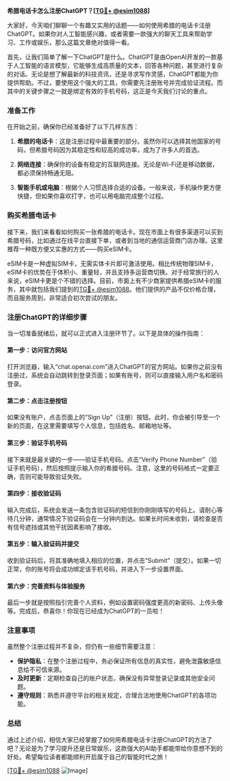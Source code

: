**希腊电话卡怎么注册ChatGPT？[[TG💪+ @esim1088](https://t.me/s/esim1088)]**

大家好，今天咱们聊聊一个有趣又实用的话题——如何使用希腊的电话卡注册ChatGPT。如果你对人工智能感兴趣，或者需要一款强大的聊天工具来帮助学习、工作或娱乐，那么这篇文章绝对值得一看。

首先，让我们简单了解一下ChatGPT是什么。ChatGPT是由OpenAI开发的一款基于人工智能的语言模型，它能够生成高质量的文本，回答各种问题，甚至进行复杂的对话。无论是想了解最新的科技资讯，还是寻求写作灵感，ChatGPT都能为你提供帮助。不过，要使用这个强大的工具，你需要先注册账号并完成验证流程。而其中的关键步骤之一就是绑定有效的手机号码，这正是今天我们讨论的重点。

### 准备工作

在开始之前，确保你已经准备好了以下几样东西：

1. **希腊的电话卡**：这是注册过程中最重要的部分。虽然你可以选择其他国家的号码，但希腊号码因为其稳定性和较高的成功率，成为了许多人的首选。
   
2. **网络连接**：确保你的设备有稳定的互联网连接。无论是Wi-Fi还是移动数据，都必须保持畅通无阻。

3. **智能手机或电脑**：根据个人习惯选择合适的设备。一般来说，手机操作更方便快捷，但如果你喜欢打字，也可以用电脑完成整个过程。

### 购买希腊电话卡

接下来，我们来看看如何购买一张希腊的电话卡。现在市面上有很多渠道可以买到希腊号码，比如通过在线平台直接下单，或者到当地的通信运营商门店办理。这里推荐一种既方便又实惠的方式——购买eSIM卡。

eSIM卡是一种虚拟SIM卡，无需实体卡片即可激活使用。相比传统物理SIM卡，eSIM卡的优势在于体积小、重量轻，并且支持多运营商切换。对于经常旅行的人来说，eSIM卡更是个不错的选择。目前，市面上有不少商家提供希腊eSIM卡的服务，其中就包括我们提到的[TG💪+ @esim1088](https://t.me/s/esim1088)。他们提供的产品不仅价格合理，而且服务周到，非常适合初次尝试的朋友。

### 注册ChatGPT的详细步骤

当一切准备就绪后，就可以正式进入注册环节了。以下是具体的操作指南：

#### 第一步：访问官方网站

打开浏览器，输入“chat.openai.com”进入ChatGPT的官方网站。如果你之前没有注册过，系统会自动跳转到登录页面；如果有账号，则可以直接输入用户名和密码登录。

#### 第二步：点击注册按钮

如果没有账户，点击页面上的“Sign Up”（注册）按钮。此时，你会被引导至一个新的页面，在这里需要填写个人信息，包括姓名、邮箱地址等。

#### 第三步：验证手机号码

接下来就是最关键的一步——验证手机号码。点击“Verify Phone Number”（验证手机号码），然后按照提示输入你的希腊号码。注意，这里的号码格式一定要正确，否则可能导致验证失败。

#### 第四步：接收验证码

输入完成后，系统会发送一条包含验证码的短信到你刚刚填写的号码上。请耐心等待几分钟，通常情况下验证码会在一分钟内到达。如果长时间未收到，请检查是否有信号遮挡或其他干扰因素影响了接收。

#### 第五步：输入验证码并提交

收到验证码后，将其准确地填入相应的位置，并点击“Submit”（提交）。如果一切正常，你的账号将会成功绑定该手机号码，并进入下一步设置界面。

#### 第六步：完善资料与体验服务

最后一步就是按照指引完善个人资料，例如设置密码强度更高的新密码、上传头像等。完成后，恭喜你！你现在已经成为ChatGPT的一员啦！

### 注意事项

虽然整个注册过程并不复杂，但仍有一些细节需要注意：

- **保护隐私**：在整个注册过程中，务必保证所有信息的真实性，避免泄露敏感信息给不可信来源。
- **及时更新**：定期检查自己的账户状态，确保没有异常登录记录或其他安全问题。
- **遵守规则**：熟悉并遵守平台的相关规定，合理合法地使用ChatGPT的各项功能。

### 总结

通过上述介绍，相信大家已经掌握了如何用希腊电话卡注册ChatGPT的方法了吧？无论是为了学习提升还是日常娱乐，这款强大的AI助手都能带给你意想不到的好处。希望每位读者都能顺利开启属于自己的智能时代之旅！

[[TG💪+ @esim1088](https://t.me/s/esim1088) ![Image](https://i.postimg.cc/4NQfJmqS/Snipaste-2025-05-13-00-14-12.png)]
